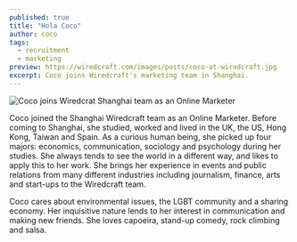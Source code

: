 ```yaml
---
published: true
title: "Hola Coco"
author: coco
tags:
  - recruitment
  - marketing
preview: https://wiredcraft.com/images/posts/coco-at-wiredcraft.jpg
excerpt: Coco joins Wiredcraft's marketing team in Shanghai. 
---
```


![Coco joins Wiredcrat Shanghai team as an Online Marketer](https://wiredcraft.com/images/posts/coco-at-wiredcraft.jpg)

Coco joined the Shanghai Wiredcraft team as an Online Marketer. Before coming to Shanghai, she studied, worked and lived in the UK, the US, Hong Kong, Taiwan and Spain. As a curious human being, she picked up four majors: economics, communication, sociology and psychology during her studies. She always tends to see the world in a different way, and likes to apply this to her work. She brings her experience in events and public relations from many different industries including journalism, finance, arts and start-ups to the Wiredcraft team. 

Coco cares about environmental issues, the LGBT community and a sharing economy. Her inquisitive nature lends to her interest in communication and making new friends. She loves capoeira, stand-up comedy, rock climbing and salsa.

<!-- more -->
